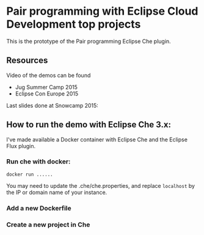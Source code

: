 # Pair programming with Eclipse Cloud Development top projects
This is the prototype of the Pair programming Eclipse Che plugin.

## Resources

Video of the demos can be found

  - Jug Summer Camp 2015
  - Eclipse Con Europe 2015
  

Last slides done at Snowcamp 2015: 

## How to run the demo with Eclipse Che 3.x:

I've made available a Docker container with Eclipse Che and the Eclipse Flux plugin.

### Run che with docker:

    docker run ......

You may need to update the .che/che.properties, and replace `localhost` by the IP or domain name of your instance.

### Add a new Dockerfile


### Create a new project in Che






